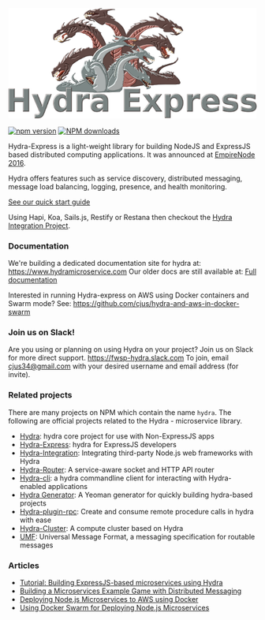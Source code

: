 ![logo](hydra-express.png)

[![npm version](https://badge.fury.io/js/hydra-express.svg)](https://badge.fury.io/js/hydra-express) <span class="badge-npmdownloads"><a href="https://npmjs.org/package/hydra-express" title="View this project on NPM"><img src="https://img.shields.io/npm/dm/hydra-express.svg" alt="NPM downloads" /></a></span>

Hydra-Express is a light-weight library for building NodeJS and ExpressJS based distributed computing applications. It was announced at [EmpireNode 2016](http://empirenode.org/).

Hydra offers features such as service discovery, distributed messaging, message load balancing, logging, presence, and health monitoring. 

[See our quick start guide](https://www.hydramicroservice.com/docs/quick-start/)

Using Hapi, Koa, Sails.js, Restify or Restana then checkout the [Hydra Integration Project](https://www.npmjs.com/package/hydra-integration).

### Documentation

We're building a dedicated documentation site for hydra at: https://www.hydramicroservice.com
Our older docs are still available at: [Full documentation](documentation.md)

Interested in running Hydra-express on AWS using Docker containers and Swarm mode? See: https://github.com/cjus/hydra-and-aws-in-docker-swarm

### Join us on Slack!

Are you using or planning on using Hydra on your project? Join us on Slack for more direct support. https://fwsp-hydra.slack.com To join, email cjus34@gmail.com with your desired username and email address (for invite).

### Related projects

There are many projects on NPM which contain the name `hydra`. The following are official projects related to the Hydra - microservice library.

* [Hydra](https://github.com/flywheelsports/hydra): hydra core project for use with Non-ExpressJS apps
* [Hydra-Express](https://github.com/flywheelsports/hydra-express): hydra for ExpressJS developers
* [Hydra-Integration](https://www.npmjs.com/package/hydra-integration): Integrating third-party Node.js web frameworks with Hydra
* [Hydra-Router](https://github.com/flywheelsports/hydra-router): A service-aware socket and HTTP API router
* [Hydra-cli](https://github.com/flywheelsports/hydra-cli): a hydra commandline client for interacting with Hydra-enabled applications
* [Hydra Generator](https://github.com/flywheelsports/generator-fwsp-hydra): A Yeoman generator for quickly building hydra-based projects
* [Hydra-plugin-rpc](https://www.npmjs.com/package/hydra-plugin-rpc): Create and consume remote procedure calls in hydra with ease
* [Hydra-Cluster](https://github.com/cjus/hydra-cluster): A compute cluster based on Hydra
* [UMF](https://github.com/cjus/umf): Universal Message Format, a messaging specification for routable messages

### Articles

* [Tutorial: Building ExpressJS-based microservices using Hydra](https://community.risingstack.com/tutorial-building-expressjs-based-microservices-using-hydra/)
* [Building a Microservices Example Game with Distributed Messaging](https://community.risingstack.com/building-a-microservices-example-game-with-distributed-messaging/)
* [Deploying Node.js Microservices to AWS using Docker](https://community.risingstack.com/deploying-node-js-microservices-to-aws-using-docker/)
* [Using Docker Swarm for Deploying Node.js Microservices](https://community.risingstack.com/using-docker-swarm-for-deploying-nodejs-microservices/)
